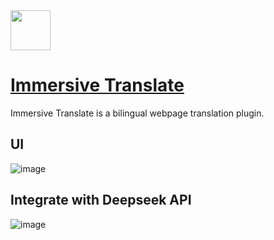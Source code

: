 <img src="https://github.com/deepseek-ai/awesome-deepseek-integration/assets/59196087/9d3f42b8-fcd0-47ab-8b06-1dd0554dd80e" width="64" height="auto" /> 

# [Immersive Translate](https://immersivetranslate.com/)

Immersive Translate is a bilingual webpage translation plugin.

## UI

![image](https://github.com/deepseek-ai/awesome-deepseek-integration/assets/59196087/adf0f871-3ea6-4523-b892-57305bbe8de0)


## Integrate with Deepseek API

![image](https://github.com/deepseek-ai/awesome-deepseek-integration/assets/59196087/66d84b17-b420-484a-b814-122813491fd9)
